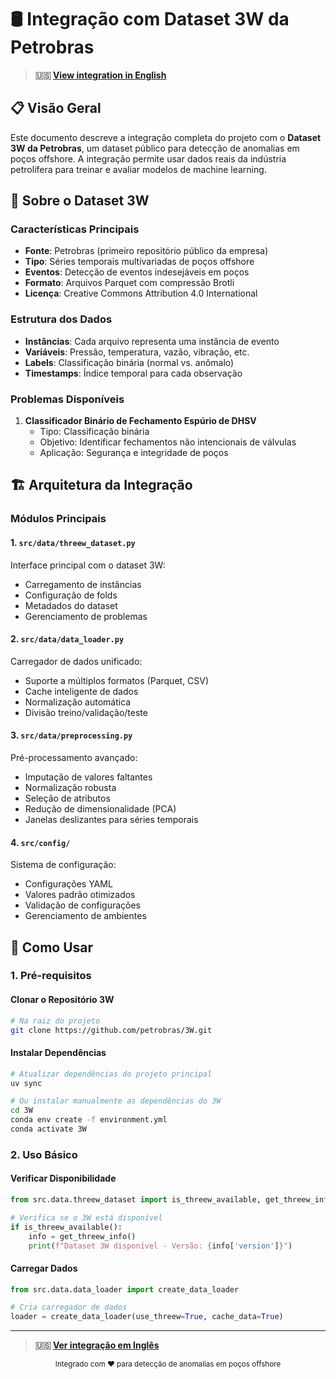 # 🛢️ Integração com Dataset 3W da Petrobras

> **🇺🇸 [View integration in English](3W_INTEGRATION.md)**

## 📋 Visão Geral

Este documento descreve a integração completa do projeto com o **Dataset 3W da Petrobras**, um dataset público para detecção de anomalias em poços offshore. A integração permite usar dados reais da indústria petrolífera para treinar e avaliar modelos de machine learning.

## 🎯 Sobre o Dataset 3W

### Características Principais
- **Fonte**: Petrobras (primeiro repositório público da empresa)
- **Tipo**: Séries temporais multivariadas de poços offshore
- **Eventos**: Detecção de eventos indesejáveis em poços
- **Formato**: Arquivos Parquet com compressão Brotli
- **Licença**: Creative Commons Attribution 4.0 International

### Estrutura dos Dados
- **Instâncias**: Cada arquivo representa uma instância de evento
- **Variáveis**: Pressão, temperatura, vazão, vibração, etc.
- **Labels**: Classificação binária (normal vs. anômalo)
- **Timestamps**: Índice temporal para cada observação

### Problemas Disponíveis
1. **Classificador Binário de Fechamento Espúrio de DHSV**
   - Tipo: Classificação binária
   - Objetivo: Identificar fechamentos não intencionais de válvulas
   - Aplicação: Segurança e integridade de poços

## 🏗️ Arquitetura da Integração

### Módulos Principais

#### 1. `src/data/threew_dataset.py`
Interface principal com o dataset 3W:
- Carregamento de instâncias
- Configuração de folds
- Metadados do dataset
- Gerenciamento de problemas

#### 2. `src/data/data_loader.py`
Carregador de dados unificado:
- Suporte a múltiplos formatos (Parquet, CSV)
- Cache inteligente de dados
- Normalização automática
- Divisão treino/validação/teste

#### 3. `src/data/preprocessing.py`
Pré-processamento avançado:
- Imputação de valores faltantes
- Normalização robusta
- Seleção de atributos
- Redução de dimensionalidade (PCA)
- Janelas deslizantes para séries temporais

#### 4. `src/config/`
Sistema de configuração:
- Configurações YAML
- Valores padrão otimizados
- Validação de configurações
- Gerenciamento de ambientes

## 🚀 Como Usar

### 1. Pré-requisitos

#### Clonar o Repositório 3W
```bash
# Na raiz do projeto
git clone https://github.com/petrobras/3W.git
```

#### Instalar Dependências
```bash
# Atualizar dependências do projeto principal
uv sync

# Ou instalar manualmente as dependências do 3W
cd 3W
conda env create -f environment.yml
conda activate 3W
```

### 2. Uso Básico

#### Verificar Disponibilidade
```python
from src.data.threew_dataset import is_threew_available, get_threew_info

# Verifica se o 3W está disponível
if is_threew_available():
    info = get_threew_info()
    print(f"Dataset 3W disponível - Versão: {info['version']}")
```

#### Carregar Dados
```python
from src.data.data_loader import create_data_loader

# Cria carregador de dados
loader = create_data_loader(use_threew=True, cache_data=True)
```

---

> **🇺🇸 [Ver integração em Inglês](3W_INTEGRATION.md)**

<div align="center">
  <sub>Integrado com ❤️ para detecção de anomalias em poços offshore</sub>
</div>
